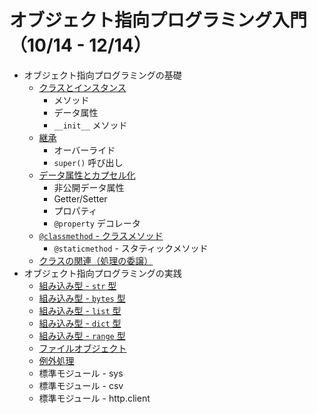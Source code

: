 # オブジェクト指向プログラミング入門（10/14 - 12/14）

* オブジェクト指向プログラミングの基礎
  + [クラスとインスタンス](01_class.md)
    - メソッド
    - データ属性
    - `__init__` メソッド
  + [継承](02_extends.md)
    - オーバーライド
    - `super()` 呼び出し
  + [データ属性とカプセル化](03_capsule.md)
    - 非公開データ属性
    - Getter/Setter
    - プロパティ
    - `@property` デコレータ
  + [ `@classmethod` - クラスメソッド](04_method.md)
    - `@staticmethod` - スタティックメソッド
  + [クラスの関連（処理の委譲）](05_delegate.md)
* オブジェクト指向プログラミングの実践
  + [組み込み型 - `str` 型](21_str.md)
  + [組み込み型 - `bytes` 型](22_bytes.md)
  + [組み込み型 - `list` 型](23_list.md)
  + [組み込み型 - `dict` 型](24_dict.md)
  + [組み込み型 - `range` 型](25_range.md)
  + [ファイルオブジェクト](26_fileobject.md)
  + [例外処理](27_exception.md)
  + 標準モジュール - sys
  + 標準モジュール - csv
  + 標準モジュール - http.client
